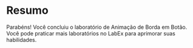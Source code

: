 # Resumo

Parabéns! Você concluiu o laboratório de Animação de Borda em Botão. Você pode praticar mais laboratórios no LabEx para aprimorar suas habilidades.
